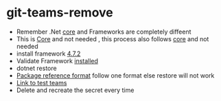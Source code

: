 ﻿# git-teams-remove
* Remember .Net [core](https://learn.microsoft.com/en-us/dotnet/core/install/how-to-detect-installed-versions?pivots=os-windows) and Frameworks are completely diffeent 
* This is [Core](https://dotnet.microsoft.com/en-us/download/dotnet/thank-you/sdk-6.0.403-windows-x64-installer) and not needed , this process also follows [core](https://learn.microsoft.com/en-us/graph/tutorials/dotnet?tabs=aad&tutorial-step=8) and not needed 
* install framework [4.7.2](https://dotnet.microsoft.com/en-us/download/dotnet-framework/net472)
* Validate Framework [installed](https://learn.microsoft.com/en-us/dotnet/framework/migration-guide/how-to-determine-which-versions-are-installed)
* dotnet restore 
* [Package reference format](https://stackoverflow.com/questions/60089760/cant-restore-nuget-packages-in-framework-4-7-2) follow one format else restore will not work
* [Link to test teams](https://teams.microsoft.com/_?tenantId=170f95e3-de76-4073-8222-7574715537b5)
* Delete and recreate the secret every time